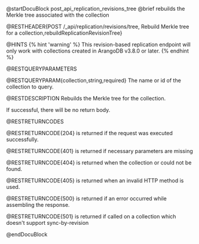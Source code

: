 
@startDocuBlock post_api_replication_revisions_tree
@brief rebuilds the Merkle tree associated with the collection

@RESTHEADER{POST /_api/replication/revisions/tree, Rebuild Merkle tree for a collection,rebuildReplicationRevisionTree}

@HINTS
{% hint 'warning' %}
This revision-based replication endpoint will only work with collections
created in ArangoDB v3.8.0 or later.
{% endhint %}

@RESTQUERYPARAMETERS

@RESTQUERYPARAM{collection,string,required}
The name or id of the collection to query.

@RESTDESCRIPTION
Rebuilds the Merkle tree for the collection.

If successful, there will be no return body.

@RESTRETURNCODES

@RESTRETURNCODE{204}
is returned if the request was executed successfully.

@RESTRETURNCODE{401}
is returned if necessary parameters are missing

@RESTRETURNCODE{404}
is returned when the collection or could not be found.

@RESTRETURNCODE{405}
is returned when an invalid HTTP method is used.

@RESTRETURNCODE{500}
is returned if an error occurred while assembling the response.

@RESTRETURNCODE{501}
is returned if called on a collection which doesn't support sync-by-revision

@endDocuBlock
